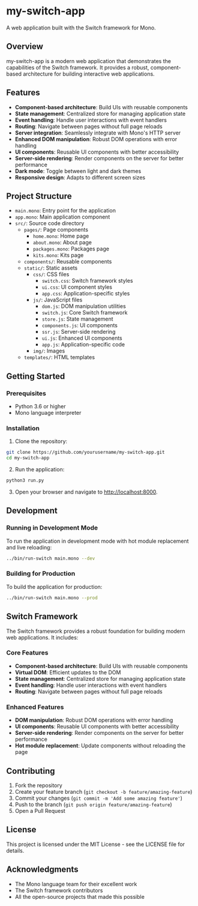 # my-switch-app

A web application built with the Switch framework for Mono.

## Overview

my-switch-app is a modern web application that demonstrates the capabilities of the Switch framework. It provides a robust, component-based architecture for building interactive web applications.

## Features

- **Component-based architecture**: Build UIs with reusable components
- **State management**: Centralized store for managing application state
- **Event handling**: Handle user interactions with event handlers
- **Routing**: Navigate between pages without full page reloads
- **Server integration**: Seamlessly integrate with Mono's HTTP server
- **Enhanced DOM manipulation**: Robust DOM operations with error handling
- **UI components**: Reusable UI components with better accessibility
- **Server-side rendering**: Render components on the server for better performance
- **Dark mode**: Toggle between light and dark themes
- **Responsive design**: Adapts to different screen sizes

## Project Structure

- `main.mono`: Entry point for the application
- `app.mono`: Main application component
- `src/`: Source code directory
  - `pages/`: Page components
    - `home.mono`: Home page
    - `about.mono`: About page
    - `packages.mono`: Packages page
    - `kits.mono`: Kits page
  - `components/`: Reusable components
  - `static/`: Static assets
    - `css/`: CSS files
      - `switch.css`: Switch framework styles
      - `ui.css`: UI component styles
      - `app.css`: Application-specific styles
    - `js/`: JavaScript files
      - `dom.js`: DOM manipulation utilities
      - `switch.js`: Core Switch framework
      - `store.js`: State management
      - `components.js`: UI components
      - `ssr.js`: Server-side rendering
      - `ui.js`: Enhanced UI components
      - `app.js`: Application-specific code
    - `img/`: Images
  - `templates/`: HTML templates

## Getting Started

### Prerequisites

- Python 3.6 or higher
- Mono language interpreter

### Installation

1. Clone the repository:

```bash
git clone https://github.com/yourusername/my-switch-app.git
cd my-switch-app
```

2. Run the application:

```bash
python3 run.py
```

3. Open your browser and navigate to [http://localhost:8000](http://localhost:8000).

## Development

### Running in Development Mode

To run the application in development mode with hot module replacement and live reloading:

```bash
../bin/run-switch main.mono --dev
```

### Building for Production

To build the application for production:

```bash
../bin/run-switch main.mono --prod
```

## Switch Framework

The Switch framework provides a robust foundation for building modern web applications. It includes:

### Core Features

- **Component-based architecture**: Build UIs with reusable components
- **Virtual DOM**: Efficient updates to the DOM
- **State management**: Centralized store for managing application state
- **Event handling**: Handle user interactions with event handlers
- **Routing**: Navigate between pages without full page reloads

### Enhanced Features

- **DOM manipulation**: Robust DOM operations with error handling
- **UI components**: Reusable UI components with better accessibility
- **Server-side rendering**: Render components on the server for better performance
- **Hot module replacement**: Update components without reloading the page

## Contributing

1. Fork the repository
2. Create your feature branch (`git checkout -b feature/amazing-feature`)
3. Commit your changes (`git commit -m 'Add some amazing feature'`)
4. Push to the branch (`git push origin feature/amazing-feature`)
5. Open a Pull Request

## License

This project is licensed under the MIT License - see the LICENSE file for details.

## Acknowledgments

- The Mono language team for their excellent work
- The Switch framework contributors
- All the open-source projects that made this possible
